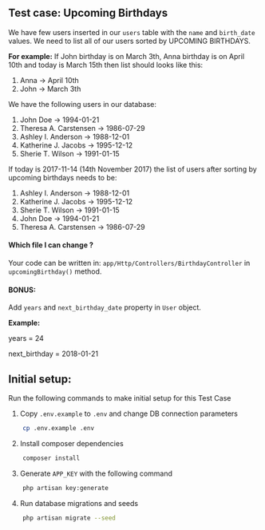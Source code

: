## Test case: Upcoming Birthdays

We have few users inserted in our `users` table with the `name` and `birth_date` values. We need to list all of our users sorted by UPCOMING BIRTHDAYS.

<b>For example:</b> If John birthday is on March 3th, Anna birthday is on April 10th and today is March 15th then list should looks like this:
1. Anna -> April 10th
2. John -> March 3th

We have the following users in our database:
1. John Doe	-> 1994-01-21
2. Theresa A. Carstensen -> 1986-07-29
3. Ashley I. Anderson -> 1988-12-01
4. Katherine J. Jacobs -> 1995-12-12
5. Sherie T. Wilson -> 1991-01-15

If today is 2017-11-14 (14th November 2017) the list of users after sorting by upcoming birthdays needs to be:
1. Ashley I. Anderson -> 1988-12-01
2. Katherine J. Jacobs -> 1995-12-12
3. Sherie T. Wilson -> 1991-01-15
4. John Doe	-> 1994-01-21
5. Theresa A. Carstensen -> 1986-07-29

#### Which file I can change ?
Your code can be written in: `app/Http/Controllers/BirthdayController` in `upcomingBirthday()` method.

#### BONUS:
Add `years` and `next_birthday_date` property in `User` object. 

<b>Example:</b>

years = 24

next_birthday = 2018-01-21

## Initial setup:
Run the following commands to make initial setup for this Test Case

1. Copy `.env.example` to `.env` and change DB connection parameters
```bash
    cp .env.example .env
```

2. Install composer dependencies
```bash
    composer install
```

3. Generate `APP_KEY` with the following command
```bash
    php artisan key:generate
```

4. Run database migrations and seeds
```bash
    php artisan migrate --seed
```
